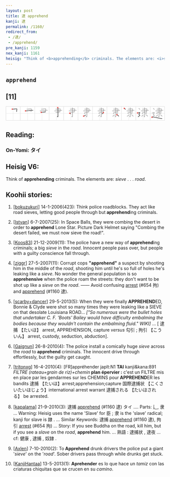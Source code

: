 ```yaml
---
layout: post
title: 逮 apprehend
kanji: 逮
permalink: /1160/
redirect_from:
 - /逮/
 - /apprehend/
pre_kanji: 1159
nex_kanji: 1161
heisig: "Think of <b>apprehending</b> criminals. The elements are: <i>sieve</i> . . . <i>road</i>."
---
```


## `apprehend`

## [11]

<div class="stroke"><img src="../images/E980AE.png" /></div>

## Reading:

### On-Yomi: タイ

## Heisig V6:

Think of <b>apprehending</b> criminals. The elements are: <i>sieve</i> . . . <i>road</i>.

## Koohii stories:

1) [<a href="http://kanji.koohii.com/profile/bokuzukuri">bokuzukuri</a>] 14-1-2006(423): Think police roadblocks. They act like road sieves, letting good people through but<strong> apprehend</strong>ing criminals.

2) [<a href="http://kanji.koohii.com/profile/Istvan">Istvan</a>] 6-7-2007(25): In Space Balls, they were combing the desert in order to<strong> apprehend</strong> Lone Star. Picture Dark Helmet saying &quot;Combing the desert failed, we must now sieve the road!&quot;.

3) [<a href="http://kanji.koohii.com/profile/Koos83">Koos83</a>] 21-12-2009(11): The police have a new way of<strong> apprehend</strong>ing criminals; a big <em>sieve</em> in the <em>road</em>. Innocent people pass over, but people with a guilty conscience fall through.

4) [<a href="http://kanji.koohii.com/profile/ziggr">ziggr</a>] 27-5-2007(11): Corrupt cops <strong>&quot;apprehend&quot;</strong> a suspect by shooting him in the middle of the <em>road</em>, shooting him until he&#039;s so full of holes he&#039;s leaking like a <em>sieve</em>. No wonder the general population is so <strong>apprehensive</strong> when the police roam the streets: they don&#039;t want to be shot up like a <em>sieve</em> on the <em>road</em>. —— Avoid confusing <a href="../654">arrest</a> (#654 拘) and <a href="../1160">apprehend</a> (#1160 逮).

5) [<a href="http://kanji.koohii.com/profile/scarby+dancer">scarby+dancer</a>] 29-5-2013(5): When they were finally<strong> APPREHEND</strong>ED, Bonnie &amp; Clyde were shot so many times they were leaking like a SIEVE on that desolate Louisiana ROAD... <em>[&quot;So numerous were the bullet holes that undertaker C. F. &#039;Boots&#039; Bailey would have difficulty embalming the bodies because they wouldn&#039;t contain the embalming fluid.&quot; WIKI]</em> ... [ 逮捕 【たいほ】 arrest, APPREHENSION, capture <em>versus</em> 勾引 ; 拘引 【こういん】 arrest, custody, seduction, abduction].

6) [<a href="http://kanji.koohii.com/profile/Gaignun">Gaignun</a>] 26-8-2010(4): The police install a comically huge <em>sieve</em> across the <em>road</em> to<strong> apprehend</strong> criminals. The innocent drive through effortlessly, but the guilty get caught.

7) [<a href="http://kanji.koohii.com/profile/tritonxg">tritonxg</a>] 16-4-2010(4): [FR]appréhender japlt:N1 <strong>TAI</strong> kanji&amp;kana:891<em> FILTRE (rateau+grain de riz)+chemin</em><strong> plan épervier :</strong> c&#039;est un FILTRE mis en place par les gendarmes sur les CHEMINS pour<strong> APPREHEND</strong>ER les bandits 逮捕 【たいほ】arrest;apprehension;capture 国際逮捕状 【こくさいたいほじょう】international arrest warrant 逮捕される 【たいほされる】 be arrested.

8) [<a href="http://kanji.koohii.com/profile/kapalama">kapalama</a>] 21-9-2010(3): 逮捕 <a href="../1160">apprehend</a> (#1160 逮) タイ .... Parts: 辶, 隶 ... Warning: Heisig uses the name &#039;Slave&#039; for 臣 ; 隶 is the &#039;slave&#039; radical; kanji for slave is 隷 . ... Similar Keywords: 逮捕 <a href="../1160">apprehend</a> (#1160 逮), 拘引 <a href="../654">arrest</a> (#654 拘) ... Story: If you see Buddha on the road, kill him, but if you see a <em>slave</em> on the <em>road</em>, <strong>apprehend</strong> him. ... 熟語 : 逮捕状 , 逮夜 ... cf: 健康 , 逮捕 , 奴隷 .

9) [<a href="http://kanji.koohii.com/profile/Axlen">Axlen</a>] 7-10-2010(2): To<strong> Apprehend</strong> drunk drivers the police put a giant &#039;<em>sieve</em>&#039; on the &#039;<em>road</em>&#039;. Sober drivers pass through while drunks get stuck.

10) [<a href="http://kanji.koohii.com/profile/KanjiHantaa">KanjiHantaa</a>] 13-5-2013(1): <strong>Aprehender</strong> es lo que hace un <em>tamiz</em> con las criaturas chiquitas que se crucen en su <em>camino</em>.
